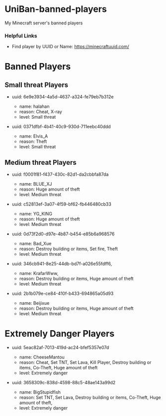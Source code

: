 # UniBan-banned-players
My Minecraft server's banned players
### Helpful Links
- Find player by UUID or Name: https://minecraftuuid.com/

# Banned  Players

## Small threat Players
- uuid: 6e9e3934-4a5d-4637-a324-fe79eb7b312e
    - name: halahan
    - reason: Cheat, X-ray
    - level: Small threat
       
- uuid: 0371dfbf-4b41-40c9-930d-711eebc40ddd
    - name: Elvis_A
    - reason: Theft
    - level: Small threat
    
## Medium threat Players

-  uuid: f0001f81-f437-430c-82d1-da2cbbfa87da
    - name: BLUE_XJ
    - reason: Huge amount of theft
    - level: Medium threat

- uuid: c52813ef-3a07-4f59-bf62-fb446480cb33
    - name: YG_KING
    - reason: Huge amount of theft
    - level: Medium threat
   
- uuid: 0d73f2d0-d97e-4b87-b454-e85b6a968576
    - name: Bad_Xue
    - reason: Destroy building or items, Set fire, Theft
    - level: Medium threat
   
- uuid: 346cb941-8e25-44db-bd7f-a026e55fdff6,
    - name: KrafarWww,
    - reason: Destroy building or items, Huge amount of theft
    - level: Medium threat

- uuid: 2b1b079e-ce84-410f-b433-694865a05d93
    - name: Beijixue
    - reason: Destroy building or items, Huge amount of theft
    - level: Medium threat

# Extremely Danger Players

- uuid: 5eac82af-7013-419d-ac24-bfef5357e07d
    - name: CheeseMantou
    - reason: Cheat, Set TNT, Set Lava, Kill Player, Destroy building or items, Co-Theft, Huge amount of theft
    - level: Extremely danger
 
- uuid: 3658309c-838d-4598-88c5-48ae143a99d2
    - name: BigStupidfish
    - reason: Set TNT, Set Lava, Destroy building or items, Co-Theft, Huge amount of theft,
    - level: Extremely danger
 
